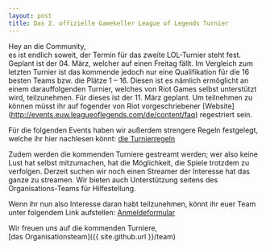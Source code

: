 ```yaml
---
layout: post
title: Das 2. offizielle Gamekeller League of Legends Turnier
---
```


Hey an die Community,             
es ist endlich soweit, der Termin für das zweite LOL-Turnier steht fest. Geplant ist der 04. März, welcher auf einen Freitag fällt. Im Vergleich zum letzten Turnier ist das kommende jedoch nur eine Qualifikation für die 16 besten Teams bzw. die Plätze 1 – 16. Diesen ist es nämlich ermöglicht an einem darauffolgenden Turnier, welches von Riot Games selbst unterstützt wird, teilzunehmen. Für dieses ist der 11. März geplant. Um teilnehmen zu können müsst ihr auf fogender von Riot vorgeschriebener [Website] (http://events.euw.leagueoflegends.com/de/content/faq) regestriert sein.

Für die folgenden Events haben wir außerdem strengere Regeln festgelegt, welche ihr hier nachlesen könnt:
[die Turnierregeln](http://bit.ly/1S56oDs)

Zudem werden die kommenden Turniere gestreamt werden; wer also keine Lust hat selbst mitzumachen, hat die Möglichkeit, die Spiele  trotzdem zu verfolgen.
Derzeit suchen wir noch einen Streamer der Interesse hat das ganze zu streamen. Wir bieten auch Unterstützung seitens des Organisations-Teams für Hilfestellung.

Wenn ihr nun also Interesse daran habt teilzunehmen, könnt ihr euer Team unter folgendem Link aufstellen: [Anmeldeformular](http://goo.gl/forms/xusHcE4Lem)


Wir freuen uns auf die kommenden Turniere,<br>
[das Organisationsteam]({{ site.github.url }}/team)
